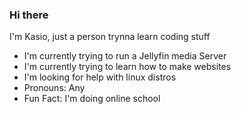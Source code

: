 ### Hi there 
I'm Kasio, just a person trynna learn coding stuff
- I'm currently trying to run a Jellyfin media Server
- I'm currently trying to learn how to make websites
- I'm looking for help with linux distros
- Pronouns: Any
- Fun Fact: I'm doing online school
<!--
**kxssiopeia/kxssiopeia** is a ✨ _special_ ✨ repository because its `README.md` (this file) appears on your GitHub profile.

Here are some ideas to get you started:

- 🔭 I’m currently working on ...
- 🌱 I’m currently learning ...
- 👯 I’m looking to collaborate on ...
- 🤔 I’m looking for help with ...
- 💬 Ask me about ...
- 📫 How to reach me: ...
- 😄 Pronouns: ...
- ⚡ Fun fact: ...
-->
